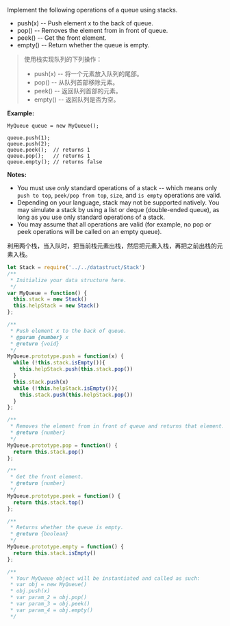 Implement the following operations of a queue using stacks.

- push(x) -- Push element x to the back of queue.
- pop() -- Removes the element from in front of queue.
- peek() -- Get the front element.
- empty() -- Return whether the queue is empty.

> 使用栈实现队列的下列操作：
>
> - push(x) -- 将一个元素放入队列的尾部。
> - pop() -- 从队列首部移除元素。
> - peek() -- 返回队列首部的元素。
> - empty() -- 返回队列是否为空。

**Example:**

```
MyQueue queue = new MyQueue();

queue.push(1);
queue.push(2);  
queue.peek();  // returns 1
queue.pop();   // returns 1
queue.empty(); // returns false
```

**Notes:**

- You must use *only* standard operations of a stack -- which means only `push to top`, `peek/pop from top`, `size`, and `is empty` operations are valid.
- Depending on your language, stack may not be supported natively. You may simulate a stack by using a list or deque (double-ended queue), as long as you use only standard operations of a stack.
- You may assume that all operations are valid (for example, no pop or peek operations will be called on an empty queue).

利用两个栈，当入队时，把当前栈元素出栈，然后把元素入栈，再把之前出栈的元素入栈。

```js
let Stack = require('../../datastruct/Stack')
/**
 * Initialize your data structure here.
 */
var MyQueue = function() {
  this.stack = new Stack()
  this.helpStack = new Stack()
};

/**
 * Push element x to the back of queue.
 * @param {number} x
 * @return {void}
 */
MyQueue.prototype.push = function(x) {
  while (!this.stack.isEmpty()){
    this.helpStack.push(this.stack.pop())
  }
  this.stack.push(x)
  while (!this.helpStack.isEmpty()){
    this.stack.push(this.helpStack.pop())
  }
};

/**
 * Removes the element from in front of queue and returns that element.
 * @return {number}
 */
MyQueue.prototype.pop = function() {
  return this.stack.pop()
};

/**
 * Get the front element.
 * @return {number}
 */
MyQueue.prototype.peek = function() {
  return this.stack.top()
};

/**
 * Returns whether the queue is empty.
 * @return {boolean}
 */
MyQueue.prototype.empty = function() {
  return this.stack.isEmpty()
};

/**
 * Your MyQueue object will be instantiated and called as such:
 * var obj = new MyQueue()
 * obj.push(x)
 * var param_2 = obj.pop()
 * var param_3 = obj.peek()
 * var param_4 = obj.empty()
 */

```

